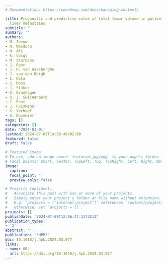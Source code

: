 ```yaml
---
# Documentation: https://wowchemy.com/docs/managing-content/

title: Prognostic and predictive value of total tumor volume in patients with colorectal
  liver metastases
subtitle: ''
summary: ''
authors:
- M. Zeeuw
- N. Wesdorp
- M. Ali
- K. Voigt
- M. Starmans
- J. Roor
- J. H. van Waesberghe
- J. van den Bergh
- I. Nota
- S. Moos
- J. Stoker
- D. Grunhagen
- R. J. Swijnenburg
- C. Punt
- J. Huiskens
- K. Verhoef
- G. Kazemier
tags: []
categories: []
date: '2024-01-01'
lastmod: 2024-07-09T14:56:48+02:00
featured: false
draft: false

# Featured image
# To use, add an image named `featured.jpg/png` to your page's folder.
# Focal points: Smart, Center, TopLeft, Top, TopRight, Left, Right, BottomLeft, Bottom, BottomRight.
image:
  caption: ''
  focal_point: ''
  preview_only: false

# Projects (optional).
#   Associate this post with one or more of your projects.
#   Simply enter your project's folder or file name without extension.
#   E.g. `projects = ["internal-project"]` references `content/project/deep-learning/index.md`.
#   Otherwise, set `projects = []`.
projects: []
publishDate: '2024-07-09T12:56:47.117311Z'
publication_types:
- '2'
abstract: ''
publication: '*HPB*'
doi: 10.1016/j.hpb.2024.03.077
links:
- name: URL
  url: https://doi.org/10.1016/j.hpb.2024.03.077
---
```

